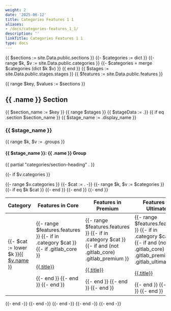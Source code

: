 ```yaml
---
weight: 2
date: '2025-06-12'
title: Categories Features 1 1
aliases:
- /docs/categories-features_1_1/
description: ''
linkTitle: Categories Features 1 1
type: docs
---
```


{{ $sections := site.Data.public.sections }}
{{- $categories := dict }}
{{- range $k, $v := site.Data.public.categories }}
  {{- $categories = merge $categories (dict $k $v) }}
{{ end }}
{{ $stages := site.Data.public.stages.stages }}
{{ $features := site.Data.public.features }}

{{ range $key, $values := $sections }}

## {{ .name }} Section

{{ $section_name := $key }}
{{ range $stages }}
{{ $stageData := .}}
{{ if eq .section $section_name }}
{{ $stage_name := .display_name }}

### {{ $stage_name }}

{{ range $k, $v :=  .groups }}

#### {{ $stage_name }}: {{ .name }} Group

{{ partial "categories/section-heading" . }}

{{- if $v.categories }}

<table>
    <thead>
        <th>Category</th>
        <th>Features in Core</th>
        <th>Features in Premium</th>
        <th>Features in Ultimate</th>
    </thead>
    <tbody>
        {{- range $v.categories }}
        {{- $cat := . -}}
            {{- range $k, $v := $categories }}
                {{- if eq $k $cat }}
        <tr>
        <td>{{- $cat := lower $k }}<a href="{{ partial "categories/best-link" . }}">{{ $v.name }}</a></td>
        <td>
            {{- range $features.features }}
                {{- if in .category $cat }}
                    {{- if .gitlab_core }}
                    <p><a href="{{.link}}">{{.title}}</a></p>
                {{- end }}
                {{- end }}
            {{- end }}
        </td>
        <td>{{- range $features.features }}
                {{- if in .category $cat }}
                    {{- if and (not .gitlab_core) .gitlab_premium }}
                    <p><a href="{{.link}}">{{.title}}</a></p>
                {{- end }}
                {{- end }}
            {{- end }}</td>
        <td>{{- range $features.features }}
                {{- if in .category $cat }}
                    {{- if and (not .gitlab_core) (not .gitlab_premium) .gitlab_ultimate }}
                    <p><a href="{{.link}}">{{.title}}</a></p>
                {{- end }}
                {{- end }}
            {{- end }}</td>
        </tr>
                {{- end }}
            {{- end }}
        {{- end }}
    </tbody>
</table>

{{- end -}}
{{- end -}}
{{- end -}}
{{- end -}}
{{- end -}}
